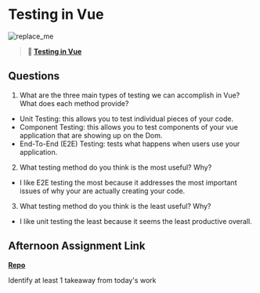 # Testing in Vue

![replace_me](https://codeworks.blob.core.windows.net/public/assets/img/illustrations/placeholder.svg)

> **📖 [Testing in Vue](https://codeworksacademy.com/fs-student-guide/resources/wk8-9/04-Vue-Testing)**

## Questions

1. What are the three main types of testing we can accomplish in Vue? What does each method provide?

- Unit Testing: this allows you to test individual pieces of your code.
- Component Testing: this allows you to test components of your vue application that are showing up on the Dom.
- End-To-End (E2E) Testing: tests what happens when users use your application.

2. What testing method do you think is the most useful? Why?

- I like E2E testing the most because it addresses the most important issues of why your are actually creating your code.

3. What testing method do you think is the least useful? Why?

- I like unit testing the least because it seems the least productive overall.

## Afternoon Assignment Link

**[Repo](https://github.com/Jakeepaulin/<ASSIGNMENT_REPO>)**

Identify at least 1 takeaway from today's work
